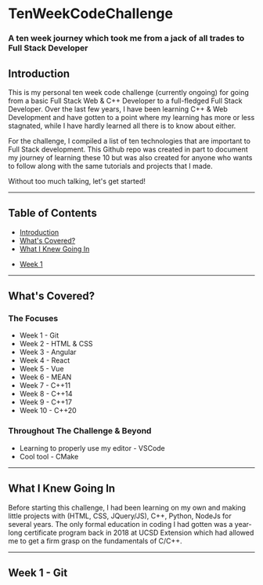 # TenWeekCodeChallenge
### A ten week journey which took me from a jack of all trades to Full Stack Developer

## Introduction
This is my personal ten week code challenge (currently ongoing) for going from a
basic Full Stack Web & C++ Developer to a full-fledged Full Stack Developer.
Over the last few years, I have been learning C++ & Web Development and have
gotten to a point where my learning has more or less stagnated, while I have
hardly learned all there is to know about either.

For the challenge, I compiled a list of ten technologies that are important to
Full Stack development. This Github repo was created in part to document my
journey of learning these 10 but was also created for anyone who wants to follow
along with the same tutorials and projects that I made.

Without too much talking, let's get started!

---

## Table of Contents
- [Introduction](#introduction)
- [What's Covered?](#what's-covered)
- [What I Knew Going In](#what-i-knew-going-in)

* [Week 1](#week-1---git)

---

## What's Covered?
### The Focuses
- Week 1 - Git
- Week 2 - HTML & CSS
- Week 3 - Angular
- Week 4 - React
- Week 5 - Vue
- Week 6 - MEAN
- Week 7 - C++11
- Week 8 - C++14
- Week 9 - C++17
- Week 10 - C++20
### Throughout The Challenge & Beyond
- Learning to properly use my editor - VSCode
- Cool tool - CMake

---

## What I Knew Going In
Before starting this challenge, I had been learning on my own and making little
projects with (HTML, CSS, JQuery/JS), C++, Python, NodeJs for several years. The
only formal education in coding I had gotten was a year-long certificate program
back in 2018 at UCSD Extension which had allowed me to get a firm grasp on the
fundamentals of C/C++.

---

## Week 1 - Git

